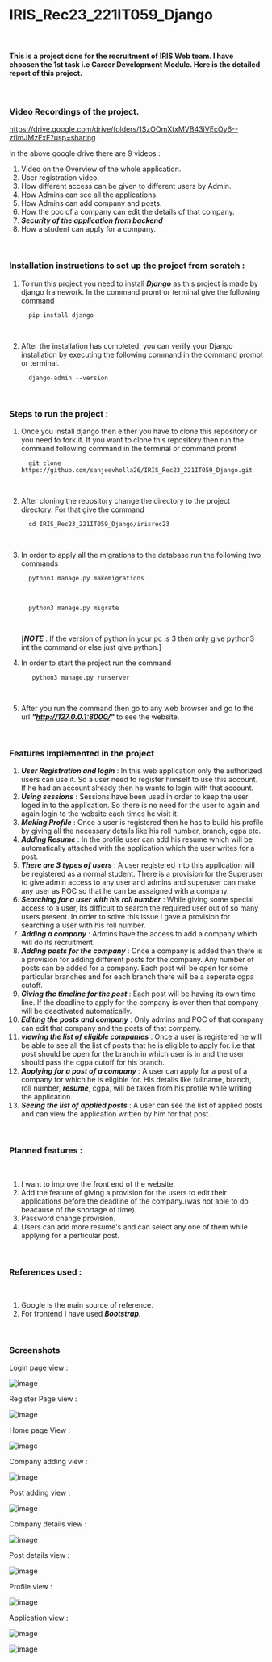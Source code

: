 # IRIS_Rec23_221IT059_Django

<br>

#### This is a project done for the recruitment of IRIS Web team. I have choosen the 1st task i.e Career Development Module. Here is the detailed report of this project.
<br>

### Video Recordings of the project.
https://drive.google.com/drive/folders/1SzOOmXtxMVB43iVEcOy6--zfimJMzExF?usp=sharing

In the above google drive there are 9 videos :
1. Video on the Overview of the whole application.
2. User registration video.
3. How different access can be given to different users by Admin.
4. How Admins can see all the applications.
5. How Admins can add company and posts.
6. How the poc of a company can edit the details of that company.
7. ***Security of the application from backend***
8. How a student can apply for a company. 
<br>

### Installation instructions to set up the project from scratch :
1. To run this project you need to install ***Django*** as this project is made by django framework.
   In the command promt or terminal give the following command 
   <br>
   
         pip install django
      
   <br>
2. After the installation has completed, you can verify your Django installation by executing the following command in the    command prompt or terminal.
   <br>
   
         django-admin --version
      
   <br>


### Steps to run the project :
1. Once you install django then either you have to clone this repository or you need to fork it. If you want to clone this repository then run the command following command in the terminal or command promt
   <br>

         git clone https://github.com/sanjeevholla26/IRIS_Rec23_221IT059_Django.git

   <br>

2. After cloning the repository change the directory to the project directory. For that give the command 
   <br>
   
         cd IRIS_Rec23_221IT059_Django/irisrec23
      
   <br>
   
3. In order to apply all the migrations to the database run the following two commands
   <br>

         python3 manage.py makemigrations
   
   <br>
  
         python3 manage.py migrate
   
   <br>
   
   [***NOTE*** : If the version of python in your pc is 3 then only give python3 int the command or else just give python.]
   <br>
   
4. In order to start the project run the command 
   <br>

          python3 manage.py runserver
    
   <br>
5. After you run the command then go to any web browser and go to the url ***"http://127.0.0.1:8000/"*** to see the website. 

<br>
   
   ### Features Implemented in the project 
   

1. ***User Registration and login*** : In this web application only the authorized users can use it. So a user need to register himself to use this account. If he had an account already then he wants to login with that account.
2. ***Using sessions*** : Sessions have been used in order to keep the user loged in to the application. So there is no need for the user to again and again login to the website each times he visit it.
3. ***Making Profile*** : Once a user is registered then he has to build his profile by giving all the necessary details like his roll number, branch, cgpa etc.
4. ***Adding Resume*** : In the profile user can add his resume which will be automatically attached with the application which the user writes for a post.
5. ***There are 3 types of users*** : A user registered into this application will be registered as a normal student. There is a provision for the Superuser to give admin access to any user and admins and superuser can make any user as POC so that he can be assaigned with a company.
6. ***Searching for a user with his roll number*** : While giving some special access to a user, Its difficult to search the required user out of so many users present. In order to solve this issue I gave a provision for searching a user with his roll number.
7. ***Adding a company*** : Admins have the access to add a company which will do its recruitment.
8. ***Adding posts for the company*** : Once a company is added then there is a provision for adding different posts for the company. Any number of posts can be added for a company. Each post will be open for some particular branches and for each branch there will be a seperate cgpa cutoff.
9. ***Giving the timeline for the post*** : Each post will be having its own time line. If the deadline to apply for the company is over then that company will be deactivated automatically.
10. ***Editing the posts and company*** : Only admins and POC of that company can edit that company and the posts of that company.
11. ***viewing the list of eligible companies*** : Once a user is registered he will be able to see all the list of posts that he is eligible to apply for. i.e that post should be open for the branch in which user is in and the user should pass the cgpa cutoff for his branch.
12. ***Applying for a post of a company*** : A user can apply for a post of a company for which he is eligible for. His details like fullname, branch, roll number, ***resume***, cgpa, will be taken from his profile while writing the application. 
13. ***Seeing the list of applied posts*** : A user can see the list of applied posts and can view the application written by him for that post.
<br>

### Planned features :
<br>

1. I want to improve the front end of the website.
2. Add the feature of giving a provision for the users to edit their applications before the deadline of the company.(was not able to do beacause of the shortage of time).
3. Password change provision.
4. Users can add more resume's and can select any one of them while applying for a perticular post.
<br>

### References used :
<br>

1. Google is the main source of reference.
2. For frontend I have used ***Bootstrap***.

<br>

### Screenshots

Login page view :

![image](https://user-images.githubusercontent.com/104841119/235995512-a62024b1-2899-4a36-b97e-093e865e6a02.png)

Register Page view :

![image](https://user-images.githubusercontent.com/104841119/235995966-52f5bd70-e705-4013-b0cb-02e4f349002e.png)

Home page View :

![image](https://user-images.githubusercontent.com/104841119/235996480-f166bf20-274a-41c4-afca-fab425556b94.png)

Company adding view :

![image](https://user-images.githubusercontent.com/104841119/235996757-57bd32ad-d34f-4738-b457-90e10251a505.png)

Post adding view :

![image](https://user-images.githubusercontent.com/104841119/235997056-4a22f691-b548-4b3c-93cd-022420d1119f.png)

Company details view :

![image](https://user-images.githubusercontent.com/104841119/235997329-f62297ea-b2f2-4552-9897-af9abe41374a.png)

Post details view :

![image](https://user-images.githubusercontent.com/104841119/235997622-6e35d1bf-91ff-4301-a7d1-ad40c6acf9fc.png)

Profile view :

![image](https://user-images.githubusercontent.com/104841119/235997874-688dcaf5-9602-448b-98e5-251a18bd1a06.png)

Application view :

![image](https://user-images.githubusercontent.com/104841119/235998224-49946e95-4b3d-4d7d-a2cd-69a87bd78b48.png)

![image](https://user-images.githubusercontent.com/104841119/235998348-e39bb943-4a7f-4387-a479-bb5681056821.png)




